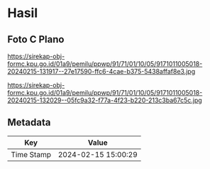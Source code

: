 # Hasil

## Foto C Plano

https://sirekap-obj-formc.kpu.go.id/01a9/pemilu/ppwp/91/71/01/10/05/9171011005018-20240215-131917--27e17590-ffc6-4cae-b375-5438affaf8e3.jpg

https://sirekap-obj-formc.kpu.go.id/01a9/pemilu/ppwp/91/71/01/10/05/9171011005018-20240215-132029--05fc9a32-f77a-4f23-b220-213c3ba67c5c.jpg


## Metadata

| Key        | Value               |
| ---------- | ------------------- |
| Time Stamp | 2024-02-15 15:00:29 |



